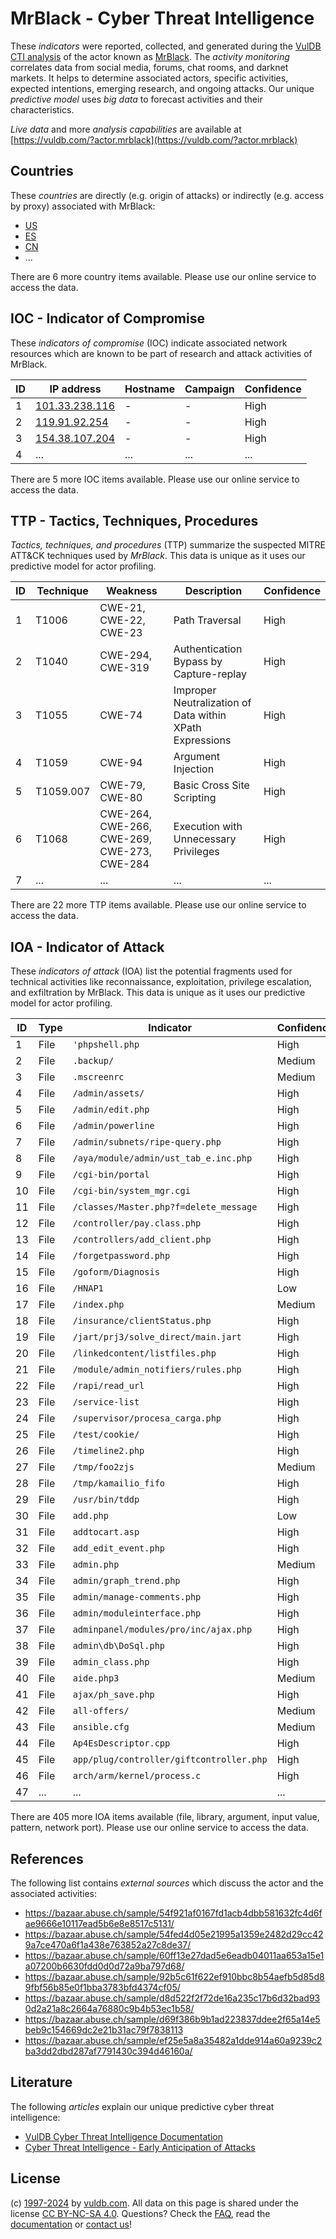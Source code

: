 # MrBlack - Cyber Threat Intelligence

These _indicators_ were reported, collected, and generated during the [VulDB CTI analysis](https://vuldb.com/?kb.cti) of the actor known as [MrBlack](https://vuldb.com/?actor.mrblack). The _activity monitoring_ correlates data from social media, forums, chat rooms, and darknet markets. It helps to determine associated actors, specific activities, expected intentions, emerging research, and ongoing attacks. Our unique _predictive model_ uses _big data_ to forecast activities and their characteristics.

_Live data_ and more _analysis capabilities_ are available at [https://vuldb.com/?actor.mrblack](https://vuldb.com/?actor.mrblack)

## Countries

These _countries_ are directly (e.g. origin of attacks) or indirectly (e.g. access by proxy) associated with MrBlack:

* [US](https://vuldb.com/?country.us)
* [ES](https://vuldb.com/?country.es)
* [CN](https://vuldb.com/?country.cn)
* ...

There are 6 more country items available. Please use our online service to access the data.

## IOC - Indicator of Compromise

These _indicators of compromise_ (IOC) indicate associated network resources which are known to be part of research and attack activities of MrBlack.

ID | IP address | Hostname | Campaign | Confidence
-- | ---------- | -------- | -------- | ----------
1 | [101.33.238.116](https://vuldb.com/?ip.101.33.238.116) | - | - | High
2 | [119.91.92.254](https://vuldb.com/?ip.119.91.92.254) | - | - | High
3 | [154.38.107.204](https://vuldb.com/?ip.154.38.107.204) | - | - | High
4 | ... | ... | ... | ...

There are 5 more IOC items available. Please use our online service to access the data.

## TTP - Tactics, Techniques, Procedures

_Tactics, techniques, and procedures_ (TTP) summarize the suspected MITRE ATT&CK techniques used by _MrBlack_. This data is unique as it uses our predictive model for actor profiling.

ID | Technique | Weakness | Description | Confidence
-- | --------- | -------- | ----------- | ----------
1 | T1006 | CWE-21, CWE-22, CWE-23 | Path Traversal | High
2 | T1040 | CWE-294, CWE-319 | Authentication Bypass by Capture-replay | High
3 | T1055 | CWE-74 | Improper Neutralization of Data within XPath Expressions | High
4 | T1059 | CWE-94 | Argument Injection | High
5 | T1059.007 | CWE-79, CWE-80 | Basic Cross Site Scripting | High
6 | T1068 | CWE-264, CWE-266, CWE-269, CWE-273, CWE-284 | Execution with Unnecessary Privileges | High
7 | ... | ... | ... | ...

There are 22 more TTP items available. Please use our online service to access the data.

## IOA - Indicator of Attack

These _indicators of attack_ (IOA) list the potential fragments used for technical activities like reconnaissance, exploitation, privilege escalation, and exfiltration by MrBlack. This data is unique as it uses our predictive model for actor profiling.

ID | Type | Indicator | Confidence
-- | ---- | --------- | ----------
1 | File | `'phpshell.php` | High
2 | File | `.backup/` | Medium
3 | File | `.mscreenrc` | Medium
4 | File | `/admin/assets/` | High
5 | File | `/admin/edit.php` | High
6 | File | `/admin/powerline` | High
7 | File | `/admin/subnets/ripe-query.php` | High
8 | File | `/aya/module/admin/ust_tab_e.inc.php` | High
9 | File | `/cgi-bin/portal` | High
10 | File | `/cgi-bin/system_mgr.cgi` | High
11 | File | `/classes/Master.php?f=delete_message` | High
12 | File | `/controller/pay.class.php` | High
13 | File | `/controllers/add_client.php` | High
14 | File | `/forgetpassword.php` | High
15 | File | `/goform/Diagnosis` | High
16 | File | `/HNAP1` | Low
17 | File | `/index.php` | Medium
18 | File | `/insurance/clientStatus.php` | High
19 | File | `/jart/prj3/solve_direct/main.jart` | High
20 | File | `/linkedcontent/listfiles.php` | High
21 | File | `/module/admin_notifiers/rules.php` | High
22 | File | `/rapi/read_url` | High
23 | File | `/service-list` | High
24 | File | `/supervisor/procesa_carga.php` | High
25 | File | `/test/cookie/` | High
26 | File | `/timeline2.php` | High
27 | File | `/tmp/foo2zjs` | Medium
28 | File | `/tmp/kamailio_fifo` | High
29 | File | `/usr/bin/tddp` | High
30 | File | `add.php` | Low
31 | File | `addtocart.asp` | High
32 | File | `add_edit_event.php` | High
33 | File | `admin.php` | Medium
34 | File | `admin/graph_trend.php` | High
35 | File | `admin/manage-comments.php` | High
36 | File | `admin/moduleinterface.php` | High
37 | File | `adminpanel/modules/pro/inc/ajax.php` | High
38 | File | `admin\db\DoSql.php` | High
39 | File | `admin_class.php` | High
40 | File | `aide.php3` | Medium
41 | File | `ajax/ph_save.php` | High
42 | File | `all-offers/` | Medium
43 | File | `ansible.cfg` | Medium
44 | File | `Ap4EsDescriptor.cpp` | High
45 | File | `app/plug/controller/giftcontroller.php` | High
46 | File | `arch/arm/kernel/process.c` | High
47 | ... | ... | ...

There are 405 more IOA items available (file, library, argument, input value, pattern, network port). Please use our online service to access the data.

## References

The following list contains _external sources_ which discuss the actor and the associated activities:

* https://bazaar.abuse.ch/sample/54f921af0167fd1acb4dbb581632fc4d6fae9666e10117ead5b6e8e8517c5131/
* https://bazaar.abuse.ch/sample/54fed4d05e21995a1359e2482d29cc429a7ce470a6f1a438e763852a27c8de37/
* https://bazaar.abuse.ch/sample/60ff13e27dad5e6eadb04011aa653a15e1a07200b6630fdd0d0d72a9ba797d68/
* https://bazaar.abuse.ch/sample/92b5c61f622ef910bbc8b54aefb5d85d89fbf56b85e0f1bba3783bfd4374cf05/
* https://bazaar.abuse.ch/sample/d8d522f2f72de16a235c17b6d32bad930d2a21a8c2664a76880c9b4b53ec1b58/
* https://bazaar.abuse.ch/sample/d69f386b9b1ad223837ddee2f65a14e5beb9c154669dc2e21b31ac79f7838113
* https://bazaar.abuse.ch/sample/ef25e5a8a35482a1dde914a60a9239c2ba3dd2dbd287af7791430c394d46160a/

## Literature

The following _articles_ explain our unique predictive cyber threat intelligence:

* [VulDB Cyber Threat Intelligence Documentation](https://vuldb.com/?kb.cti)
* [Cyber Threat Intelligence - Early Anticipation of Attacks](https://www.scip.ch/en/?labs.20201022)

## License

(c) [1997-2024](https://vuldb.com/?kb.changelog) by [vuldb.com](https://vuldb.com/?kb.about). All data on this page is shared under the license [CC BY-NC-SA 4.0](https://creativecommons.org/licenses/by-nc-sa/4.0/). Questions? Check the [FAQ](https://vuldb.com/?kb.faq), read the [documentation](https://vuldb.com/?kb) or [contact us](https://vuldb.com/?contact)!
